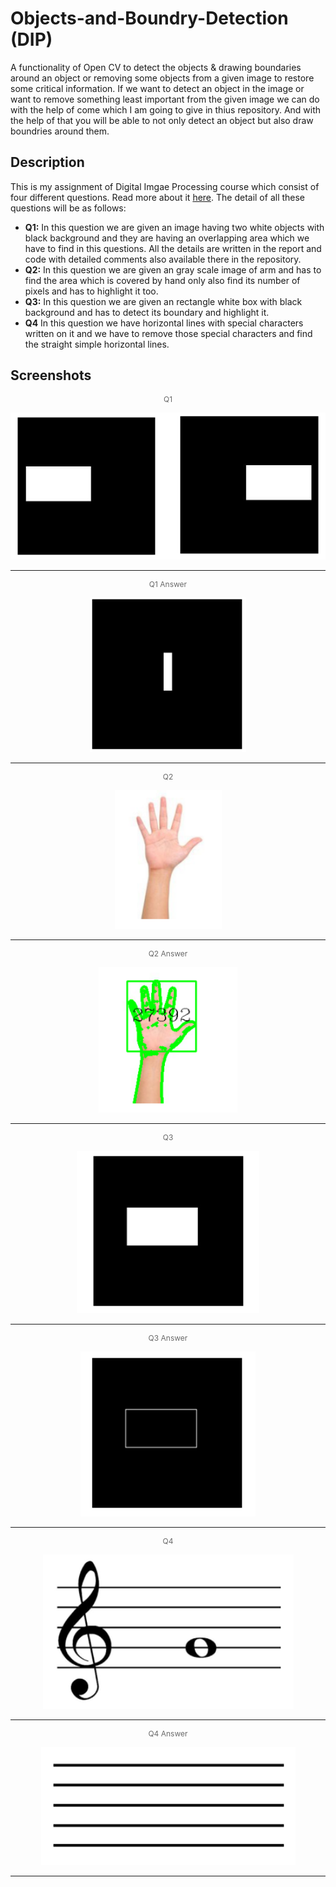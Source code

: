# Objects-and-Boundry-Detection (DIP)
A functionality of Open CV to detect the objects &amp; drawing boundaries around an object or removing some objects from a given image to restore some critical information. If we want to detect an object in the image or want to remove something least important from the given image we can do with the help of come which I am going to give in thius repository.
And with the help of that you will be able to not only detect an object but also draw boundries around them.

## Description
This is my assignment of Digital Imgae Processing course which consist of four different questions. Read more about it <a href="https://github.com/TalatNaeem/Object-Boundary-Detection-Image-Processing/report.pdf" target="_blank" rel="noopener noreferrer">here</a>. The detail of all these questions will be as follows:
- **Q1:** In this question we are given an image having two white objects with black background and they are having an overlapping area which we have to find in this questions. All the details are written in the report and code with detailed comments also available there in the repository.
- **Q2:** In this question we are given an gray scale image of arm and has to find the area which is covered by hand only also find its number of pixels and has to highlight it too.
- **Q3:** In this question we are given an rectangle white box with black background and has to detect its boundary and highlight it.
- **Q4** In this question we have horizontal lines with special characters written on it and we have to remove those special characters and find the straight simple horizontal lines.

## Screenshots
<p align="center" style="font-size:12px;color:dimgray">Q1</p>
<p align="center">
    <img src="images/q1.PNG" alt="Q1"/>
</p>
<hr>
<p align="center" style="font-size:12px;color:dimgray">Q1 Answer</p>
<p align="center">
    <img src="images/q1a.PNG" alt="Q1 answer"/>
</p>
<hr>

<p align="center" style="font-size:12px;color:dimgray">Q2</p>
<p align="center">
    <img src="images/q2.PNG" alt="Q2"/>
</p>
<hr>
<p align="center" style="font-size:12px;color:dimgray">Q2 Answer</p>
<p align="center">
    <img src="images/q2a.PNG" alt="Q2 answer"/>
</p>
<hr>

<p align="center" style="font-size:12px;color:dimgray">Q3</p>
<p align="center">
    <img src="images/q3.PNG" alt="Q3"/>
</p>
<hr>
<p align="center" style="font-size:12px;color:dimgray">Q3 Answer</p>
<p align="center">
    <img src="images/q3a.PNG" alt="Q3 answer"/>
</p>
<hr>

<p align="center" style="font-size:12px;color:dimgray">Q4</p>
<p align="center">
    <img src="images/q4.PNG" alt="Q4"/>
</p>
<hr>
<p align="center" style="font-size:12px;color:dimgray">Q4 Answer</p>
<p align="center">
    <img src="images/q4a.PNG" alt="Q4 answer"/>
</p>
<hr>
